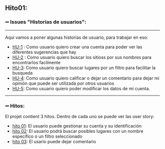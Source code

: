 ## Hito01:  
### :heavy_minus_sign: Issues "Historias de usuarios": 
---  
Aqui vamos a poner algunas historias de usuario, para trabajar en eso:

- [HU-1](https://github.com/Ilyas-ZG/Asignatura-CC/issues/3) : Como usuario quiero crear una cuenta para poder ver las diferentes sugerencias que hay
- [HU-2](https://github.com/Ilyas-ZG/Asignatura-CC/issues/4) : Como usuario quiero buscar los sitioss por sus nombres para encontrarlos facilmente
- [HU-3](https://github.com/Ilyas-ZG/Asignatura-CC/issues/5): Como usuario quiero buscar lugares por un filtro para facilitar la busqueda
- [HU-4](https://github.com/Ilyas-ZG/Asignatura-CC/issues/6): Como usuario quiero calificar o dejar un comentario para dejar mi opinión que puede ser utilizada por otros usuarios
- [HU-5](https://github.com/Ilyas-ZG/Asignatura-CC/issues/7): Como usuario quiero poder modificar los datos de mi cuenta.
***
### :heavy_minus_sign: Hitos: 
El projet contient 3 hitos. Dentro de cada uno se puede ver  las user story:    

- [hito 01](https://github.com/Ilyas-ZG/Asignatura-CC/milestone/1): El usuario puede gestionar su cuenta y su identificación  
- [hito 02](https://github.com/Ilyas-ZG/Asignatura-CC/milestone/2): El usuario podrá buscar posibles lugares con un nombre específico o un filtro seleccionado  
- [hito 03](https://github.com/Ilyas-ZG/Asignatura-CC/milestone/3): El usario puede dejar comentario
